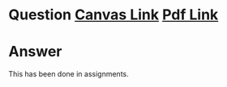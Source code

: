 # Question [Canvas Link](https://usn.instructure.com/courses/20282/discussion_topics/129499) [Pdf Link](W03_Jan_29_D2_Receive_ASCII_codes_via_RS232_and_display_them_on_the_Basys-3_leds.pdf)

# Answer
This has been done in assignments.
